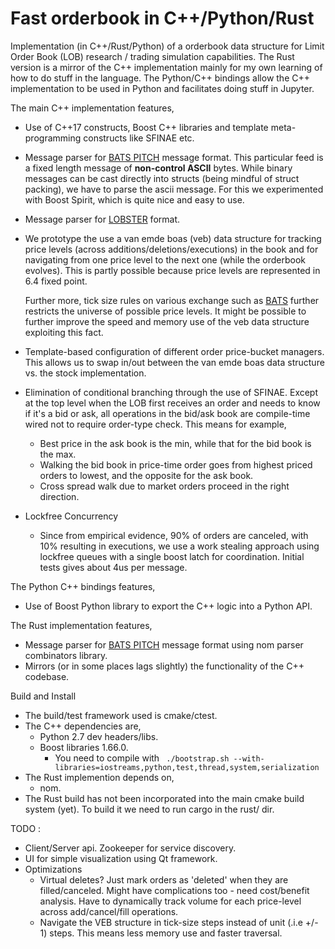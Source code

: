 # Fast orderbook in C++/Python/Rust
Implementation (in C++/Rust/Python) of a orderbook data structure for Limit Order Book (LOB) research / trading simulation capabilities. The Rust version is a mirror of the C++ implementation mainly for my own learning of how to do stuff in the language. The Python/C++ bindings allow the C++ implementation to be used in Python and facilitates doing stuff in Jupyter. 

The main C++ implementation features, 

 - Use of C++17 constructs, Boost C++ libraries and template meta-programming constructs like SFINAE etc. 
 - Message parser for [BATS PITCH](http://www.batstrading.com/resources/membership/BATS_PITCH_Specification.pdf) message format. This particular feed is a fixed length message of **non\-control ASCII** bytes. While binary messages can be cast directly into structs (being mindful of struct packing), we have to parse the ascii message. For this we experimented with Boost Spirit, which is quite nice and easy to use.
 - Message parser for [LOBSTER](https://lobsterdata.com/info/DataStructure.php) format. 

 - We prototype the use a van emde boas (veb) data structure for tracking price levels (across additions/deletions/executions) in the book and for navigating from one price level to the next one (while the orderbook evolves). This is partly possible because price levels are represented in 6.4 fixed point.

    Further more, tick size rules on various exchange such as [BATS](http://cdn.batstrading.com/resources/participant_resources/BATSEuro_FESE_Ticks.pdf) further restricts the universe of possible price levels. It might be possible to further improve the speed and memory use of the veb data structure exploiting this fact.

 - Template-based configuration of different order price-bucket managers. This allows us to swap in/out between the van emde boas data structure vs. the stock implementation.
 - Elimination of conditional branching through the use of SFINAE. Except at the top level when the LOB first receives an order and needs to know if it's a bid or ask, all operations in the bid/ask book are compile-time wired not to require order-type check. This means for example, 
   - Best price in the ask book is the min, while that for the bid book is the max.
   - Walking the bid book in price-time order goes from highest priced orders to lowest, and the opposite for the ask book.
   - Cross spread walk due to market orders proceed in the right direction.

 - Lockfree Concurrency
   - Since from empirical evidence, 90% of orders are canceled, with 10% resulting in executions, we use a work stealing approach using lockfree queues with a single boost latch for coordination. Initial tests gives about 4us per message. 

The Python C++ bindings features, 

 - Use of Boost Python library to export the C++ logic into a Python API.

 The Rust implementation features, 

 - Message parser for [BATS PITCH](http://www.batstrading.com/resources/membership/BATS_PITCH_Specification.pdf) message format using nom parser combinators library.
 - Mirrors (or in some places lags slightly) the functionality of the C++ codebase.

Build and Install
 - The build/test framework used is cmake/ctest.
 - The C++ dependencies are, 
   - Python 2.7 dev headers/libs.
   - Boost libraries 1.66.0. 
      - You need to compile with ```
      ./bootstrap.sh --with-libraries=iostreams,python,test,thread,system,serialization```
 - The Rust implemention depends on, 
   - nom.
 - The Rust build has not been incorporated into the main cmake build system (yet). To build it we need to run cargo in the rust/ dir. 

TODO :
 - Client/Server api. Zookeeper for service discovery.
 - UI for simple visualization using Qt framework.
 - Optimizations 
   - Virtual deletes? Just mark orders as 'deleted' when they are filled/canceled. Might have complications too - need cost/benefit analysis. Have to dynamically track volume for each price-level across add/cancel/fill operations.
   - Navigate the VEB structure in tick-size steps instead of unit (.i.e +/- 1) steps. This means less memory use and faster traversal.
 


